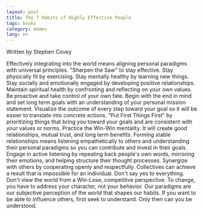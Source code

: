 ```yaml
---
layout: post
title: The 7 Habits of Highly Effective People
tags: books
category: memex
lang: en
---
```


Written by Stephen Covey

Effectively integrating into the world means aligning personal paradigms with universal principles.
"Sharpen the Saw" to stay effective.
Stay physically fit by exercising.
Stay mentally healthy by learning new things.
Stay socially and emotionally engaged by developing positive relationships.
Maintain spiritual health by confronting and reflecting on your own values.
Be proactive and take control of your own fate.
Begin with the end in mind and set long term goals with an understanding of your personal mission statement.
Visualize the outcome of every step toward your goal so it will be easier to translate into concrete actions.
"Put First Things First" by prioritizing things that bring you toward your goals and are consistent with your values or norms.
Practice the Win-Win mentality.
It will create good relationships, mutual trust, and long term benefits.
Forming stable relationships means listening empathetically to others and understanding their personal paradigms so you can contribute and invest in their goals.
Engage in active listening by repeating back people's own words, mirroring their emotions, and helping structure their thought processes.
Synergize with others by cooperating openly and respectfully.
Collectives can achieve a result that is impossible for an individual.
Don't say yes to everything.
Don't view the world from a Win-Lose, competitive perspective.
To change, you have to address your character, not your behavior.
Our paradigms are our subjective perception of the world that shapes our habits.
If you want to be able to influence others, first seek to understand. Only then can you be understood.